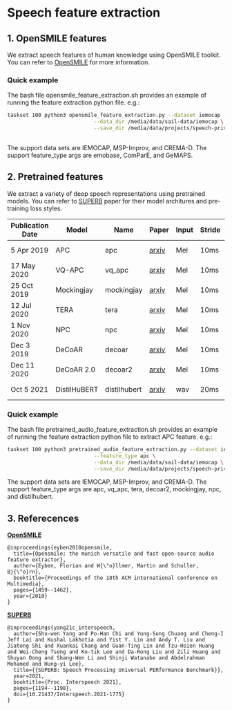 # Speech feature extraction

## 1. OpenSMILE features
We extract speech features of human knowledge using OpenSMILE toolkit. You can refer to [OpenSMILE](https://www.audeering.com/research/opensmile/) for more information.

### Quick example
The bash file opensmile_feature_extraction.sh provides an example of running the feature extraction python file. e.g.:

```sh
taskset 100 python3 opensmile_feature_extraction.py --dataset iemocap --feature_type emobase \
                            --data_dir /media/data/sail-data/iemocap \
                            --save_dir /media/data/projects/speech-privacy
 
```
The support data sets are IEMOCAP, MSP-Improv, and CREMA-D. The support feature_type args are emobase, ComParE, and GeMAPS.

## 2. Pretrained features

We extract a variety of deep speech representations using pretrained models. You can refer to [SUPERB](https://arxiv.org/abs/2105.01051) paper for their model architures and pre-training loss styles.

Publication Date | Model | Name | Paper | Input | Stride | Pre-train Data | Official Repo 
|---|---|---|---|---|---|---|---
5 Apr 2019 | APC | apc | [arxiv](https://arxiv.org/abs/1904.03240) | Mel | 10ms | [LibriSpeech-360](http://www.openslr.org/12) | [APC](https://github.com/Alexander-H-Liu/NPC)
17 May 2020 | VQ-APC | vq_apc | [arxiv](https://arxiv.org/abs/2005.08392) | Mel | 10ms | [LibriSpeech-360](http://www.openslr.org/12) | [NPC](https://github.com/Alexander-H-Liu/NPC)
25 Oct 2019 | Mockingjay | mockingjay | [arxiv](https://arxiv.org/abs/1910.12638) | Mel | 10ms | [LibriSpeech-960](http://www.openslr.org/12) | [S3PRL](https://github.com/andi611/Self-Supervised-Speech-Pretraining-and-Representation-Learning)
12 Jul 2020 | TERA | tera | [arxiv](https://arxiv.org/abs/2007.06028) | Mel | 10ms | [LibriSpeech-960](http://www.openslr.org/12) | [S3PRL](https://github.com/andi611/Self-Supervised-Speech-Pretraining-and-Representation-Learning)
1 Nov 2020 | NPC | npc | [arxiv](https://arxiv.org/abs/2011.00406) | Mel | 10ms | [LibriSpeech-360](http://www.openslr.org/12) | [NPC](https://github.com/Alexander-H-Liu/NPC)
Dec 3 2019 | DeCoAR | decoar | [arxiv](https://arxiv.org/abs/1912.01679) | Mel | 10ms | [LibriSpeech-960](http://www.openslr.org/12) | [speech-representations](https://github.com/awslabs/speech-representations)
Dec 11 2020 | DeCoAR 2.0 | decoar2 | [arxiv](https://arxiv.org/abs/2012.06659) | Mel | 10ms | [LibriSpeech-960](http://www.openslr.org/12) | [speech-representations](https://github.com/awslabs/speech-representations)
Oct 5 2021 | DistilHuBERT | distilhubert | [arxiv](https://arxiv.org/abs/2110.01900) | wav | 20ms | [LibriSpeech-960](http://www.openslr.org/12) | [S3PRL](https://github.com/s3prl/s3prl)


### Quick example
The bash file pretrained_audio_feature_extraction.sh provides an example of running the feature extraction python file to extract APC feature. e.g.:

```sh
taskset 100 python3 pretrained_audio_feature_extraction.py --dataset iemocap \
                            --feature_type apc \
                            --data_dir /media/data/sail-data/iemocap \
                            --save_dir /media/data/projects/speech-privacy
```
The support data sets are IEMOCAP, MSP-Improv, and CREMA-D. The support feature_type args are apc, vq_apc, tera, decoar2, mockingjay, npc, and distilhubert.


## 3. Referecences


**[OpenSMILE](https://www.audeering.com/research/opensmile/)**
```
@inproceedings{eyben2010opensmile,
  title={Opensmile: the munich versatile and fast open-source audio feature extractor},
  author={Eyben, Florian and W{\"o}llmer, Martin and Schuller, Bj{\"o}rn},
  booktitle={Proceedings of the 18th ACM international conference on Multimedia},
  pages={1459--1462},
  year={2010}
}
```

**[SUPERB](https://arxiv.org/abs/2105.01051)**

```
@inproceedings{yang21c_interspeech,
  author={Shu-wen Yang and Po-Han Chi and Yung-Sung Chuang and Cheng-I Jeff Lai and Kushal Lakhotia and Yist Y. Lin and Andy T. Liu and Jiatong Shi and Xuankai Chang and Guan-Ting Lin and Tzu-Hsien Huang and Wei-Cheng Tseng and Ko-tik Lee and Da-Rong Liu and Zili Huang and Shuyan Dong and Shang-Wen Li and Shinji Watanabe and Abdelrahman Mohamed and Hung-yi Lee},
  title={{SUPERB: Speech Processing Universal PERformance Benchmark}},
  year=2021,
  booktitle={Proc. Interspeech 2021},
  pages={1194--1198},
  doi={10.21437/Interspeech.2021-1775}
}
```

